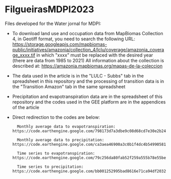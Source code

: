 # FilgueirasMDPI2023

Files developed for the Water jornal for MDPI:
* To download land use and occupation data from MapBiomas Collection 4, in Geotiff format, you need to search the following URL:
  https://storage.googleapis.com/mapbiomas-public/initiatives/amazonia/collection_4/lclu/coverage/amazonia_coverage_xxxx.tif
  in which "xxxx" must be replaced with the desired year (there are data from 1985 to 2021)
 All information about the collection is described at: https://amazonia.mapbiomas.org/mapas-de-la-coleccion

* The data used in the article is in the "LULC - Subbs" tab in the spreadsheet in this repository and the processing of transition data is in the "Transition Amazon" tab in the same spreadsheet

* Precipitation and evapotranspiration data are in the spreadsheet of this repository and the codes used in the GEE platform are in the appendices of the article
* Direct redirection to the codes are below:
  
        Monthly average data to evapotranspiration: https://code.earthengine.google.com/798173d7a3dbe9c08d68cd7e30e2b243
      
        Monthly average data to precipitation: https://code.earthengine.google.com/ca3aea46900a3c0b1f4dc4b54990581f
      
        Time series to evapotranspiration: https://code.earthengine.google.com/79c256da80fab52f259a555b78e55be5
      
        Time series to precipitation: https://code.earthengine.google.com/bb001252995bad8616e71ca94df20320
